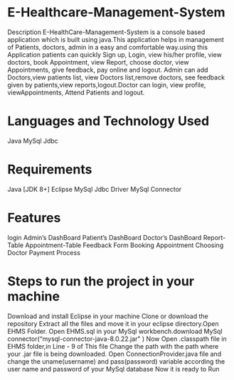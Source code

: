 # E-Healthcare-Management-System
Description
E-HealthCare-Management-System is a console based application which is built using java.This application helps in management of Patients, doctors, admin in a easy and comfortable way.using this Application patients can quickly Sign up, Login, view his/her profile, view doctors, book Appointment, view Report, choose doctor, view Appointments, give feedback, pay online and logout. Admin can add Doctors,view patients list, view Doctors list,remove doctors, see feedback given by patients,view reports,logout.Doctor can login, view profile, viewAppointments, Attend Patients and logout.



# Languages and Technology Used

Java
MySql
Jdbc



# Requirements
Java [JDK 8+]
Eclipse
MySql
Jdbc Driver
MySql Connector



# Features
login
Admin’s DashBoard
Patient’s DashBoard
Doctor’s DashBoard
Report-Table
Appointment-Table
Feedback Form
Booking Appointment
Choosing Doctor
Payment Process



# Steps to run the project in your machine
Download and install Eclipse in your machine
Clone or download the repository
Extract all the files and move it in your eclipse directory.Open EHMS Folder.
Open EHMS.sql in your MySql workbench.download MySql connector(“mysql-connector-java-8.0.22.jar" )
Now Open .classpath file in EHMS folder,in Line - 9 of This file Change the path with the path where your .jar file is being downloaded.
Open ConnectionProvider.java file and change the uname(username) and pass(password) variable according the user name and password of your MySql database
Now it is ready to Run
